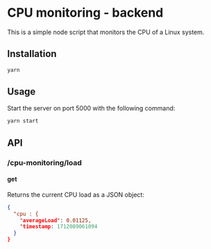 # CPU monitoring - backend

This is a simple node script that monitors the CPU of a Linux system.

## Installation

```bash
yarn
```

## Usage

Start the server on port 5000 with the following command:

```bash
yarn start
```

## API

### /cpu-monitoring/load

#### get

Returns the current CPU load as a JSON object:

```json
{
  "cpu : {
    "averageLoad": 0.01125,
    "timestamp: 1712089061094
  }
}
```
